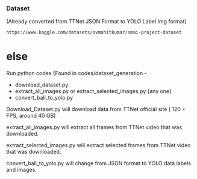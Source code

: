 ### Dataset 

(Already converted from TTNet JSON Format to YOLO Label Img format)

```bash
https://www.kaggle.com/datasets/svmohitkumar/smai-project-dataset
```

# else


Run python codes {Found in codes/dataset_generation -

- download_dataset.py
- extract_all_images.py or extract_selected_images.py {any one}
- convert_ball_to_yolo.py

Download_Dataset.py will download data from TTNet official site ( 120 + FPS, around 40 GB)

extract_all_images.py will extract all frames from TTNet video that was downloaded. 

extract_selected_images.py will extract selected frames from TTNet video that was downloaded.

convert_ball_to_yolo.py will change from JSON format to YOLO data labels and images.


